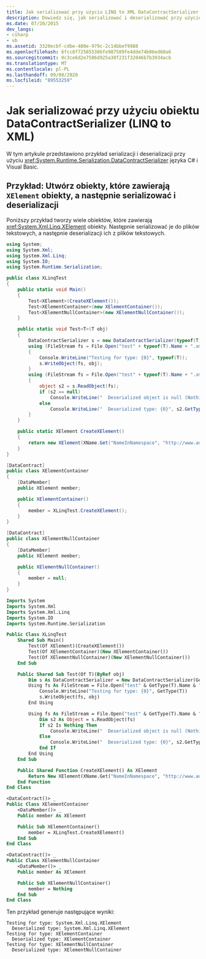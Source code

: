 ```yaml
---
title: Jak serializować przy użyciu LINQ to XML DataContractSerializer
description: Dowiedz się, jak serializować i deserializować przy użyciu obiektu DataContractSerializer.
ms.date: 07/20/2015
dev_langs:
- csharp
- vb
ms.assetid: 3320ecbf-cdbe-480e-979c-2c14bbef9988
ms.openlocfilehash: 6fcc8f725855386fe987589fe4dde74b06ed60a6
ms.sourcegitcommit: 0c3ce6d2e7586d925a30f231f32046b7b3934acb
ms.translationtype: MT
ms.contentlocale: pl-PL
ms.lasthandoff: 09/08/2020
ms.locfileid: "89553259"
---
```

# <a name="how-to-serialize-using-datacontractserializer-linq-to-xml"></a>Jak serializować przy użyciu obiektu DataContractSerializer (LINQ to XML)

W tym artykule przedstawiono przykład serializacji i deserializacji przy użyciu <xref:System.Runtime.Serialization.DataContractSerializer> języka C# i Visual Basic.

## <a name="example-create-objects-that-contain-xelement-objects-then-serialize-and-deserialize-them"></a>Przykład: Utwórz obiekty, które zawierają `XElement` obiekty, a następnie serializować i deserializacji

Poniższy przykład tworzy wiele obiektów, które zawierają <xref:System.Xml.Linq.XElement> obiekty. Następnie serializować je do plików tekstowych, a następnie deserializacji ich z plików tekstowych.

```csharp
using System;
using System.Xml;
using System.Xml.Linq;
using System.IO;
using System.Runtime.Serialization;

public class XLinqTest
{
    public static void Main()
    {
        Test<XElement>(CreateXElement());
        Test<XElementContainer>(new XElementContainer());
        Test<XElementNullContainer>(new XElementNullContainer());
    }

    public static void Test<T>(T obj)
    {
        DataContractSerializer s = new DataContractSerializer(typeof(T));
        using (FileStream fs = File.Open("test" + typeof(T).Name + ".xml", FileMode.Create))
        {
            Console.WriteLine("Testing for type: {0}", typeof(T));
            s.WriteObject(fs, obj);
        }
        using (FileStream fs = File.Open("test" + typeof(T).Name + ".xml", FileMode.Open))
        {
            object s2 = s.ReadObject(fs);
            if (s2 == null)
                Console.WriteLine("  Deserialized object is null (Nothing in VB)");
            else
                Console.WriteLine("  Deserialized type: {0}", s2.GetType());
        }
    }

    public static XElement CreateXElement()
    {
        return new XElement(XName.Get("NameInNamespace", "http://www.adventure-works.org"));
    }
}

[DataContract]
public class XElementContainer
{
    [DataMember]
    public XElement member;

    public XElementContainer()
    {
        member = XLinqTest.CreateXElement();
    }
}

[DataContract]
public class XElementNullContainer
{
    [DataMember]
    public XElement member;

    public XElementNullContainer()
    {
        member = null;
    }
}
```

```vb
Imports System
Imports System.Xml
Imports System.Xml.Linq
Imports System.IO
Imports System.Runtime.Serialization

Public Class XLinqTest
    Shared Sub Main()
        Test(Of XElement)(CreateXElement())
        Test(Of XElementContainer)(New XElementContainer())
        Test(Of XElementNullContainer)(New XElementNullContainer())
    End Sub

    Public Shared Sub Test(Of T)(ByRef obj)
        Dim s As DataContractSerializer = New DataContractSerializer(GetType(T))
        Using fs As FileStream = File.Open("test" & GetType(T).Name & ".xml", FileMode.Create)
            Console.WriteLine("Testing for type: {0}", GetType(T))
            s.WriteObject(fs, obj)
        End Using

        Using fs As FileStream = File.Open("test" & GetType(T).Name & ".xml", FileMode.Open)
            Dim s2 As Object = s.ReadObject(fs)
            If s2 Is Nothing Then
                Console.WriteLine("  Deserialized object is null (Nothing in VB)")
            Else
                Console.WriteLine("  Deserialized type: {0}", s2.GetType())
            End If
        End Using
    End Sub

    Public Shared Function CreateXElement() As XElement
        Return New XElement(XName.Get("NameInNamespace", "http://www.adventure-works.org"))
    End Function
End Class

<DataContract()> _
Public Class XElementContainer
    <DataMember()> _
    Public member As XElement

    Public Sub XElementContainer()
        member = XLinqTest.CreateXElement()
    End Sub
End Class

<DataContract()> _
Public Class XElementNullContainer
    <DataMember()> _
    Public member As XElement

    Public Sub XElementNullContainer()
        member = Nothing
    End Sub
End Class
```

 Ten przykład generuje następujące wyniki:

```output
Testing for type: System.Xml.Linq.XElement
  Deserialized type: System.Xml.Linq.XElement
Testing for type: XElementContainer
  Deserialized type: XElementContainer
Testing for type: XElementNullContainer
  Deserialized type: XElementNullContainer
```
